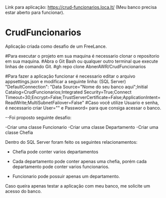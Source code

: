 Link para aplicação: https://crud-funcionarios.loca.lt/ (Meu banco precisa estar aberto para funcionar).
# CrudFuncionarios

Aplicação criada como desafio de um FreeLance.

#Para executar o projeto em sua maquina é necessario clonar o repositorio em sua maquina.
#Abra o Git Bash ou qualquer outro terminal que execute linhas de comando Git.
#gh repo clone AbnerAWR/CrudFuncionarios

#Para fazer a aplicação funcionar é necessario editar o arquivo appsettings.json e modificar a seguinte linha: (SQL Server)
"DefaultConnection": "Data Source="Nome do seu banco aqui";Initial Catalog=CrudFuncionarios;Integrated Security=True;Connect Timeout=30;Encrypt=False;TrustServerCertificate=False;ApplicationIntent=ReadWrite;MultiSubnetFailover=False"
#Caso você utilize Usuario e senha, é necessario criar User="" e Password= para que consiga acessar o banco.

--Foi proposto seguinte desafio:

-Criar uma classe Funcionario
-Criar uma classe Departamento
-Criar uma classe Chefia

Dentro do SQL Server foram feito os seguintes relacionamentos:

- Chefia pode conter varios departamentos

- Cada departamento pode conter apenas uma chefia, porém cada departamento pode conter varios funcionarios.

- Funcionario pode possuir apenas um departamento.

Caso queira apenas testar a aplicação com meu banco, me solicite um acesso do banco.
